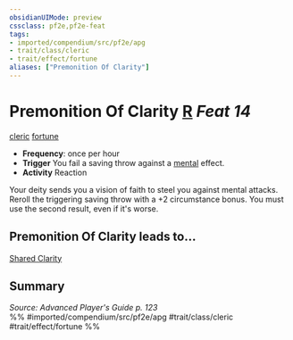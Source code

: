 ```yaml
---
obsidianUIMode: preview
cssclass: pf2e,pf2e-feat
tags:
- imported/compendium/src/pf2e/apg
- trait/class/cleric
- trait/effect/fortune
aliases: ["Premonition Of Clarity"]
---
```

# Premonition Of Clarity  [R](chapter-9-playing-the-game.md#Actions "Reaction") *Feat 14*  
[cleric](rules/traits/cleric.md)  [fortune](fortune.md)  

- **Frequency**: once per hour
- **Trigger** You fail a saving throw against a [mental](mental.md) effect.
- **Activity** Reaction

Your deity sends you a vision of faith to steel you against mental attacks. Reroll the triggering saving throw with a +2 circumstance bonus. You must use the second result, even if it's worse.

## Premonition Of Clarity leads to...

[Shared Clarity](shared-clarity-apg.md)

## Summary

*Source: Advanced Player's Guide p. 123*  
%% #imported/compendium/src/pf2e/apg #trait/class/cleric #trait/effect/fortune %%
